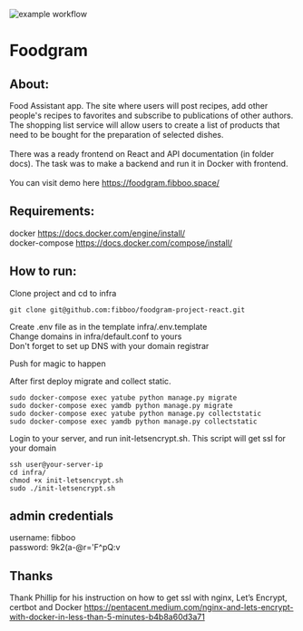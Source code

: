 ![example workflow](https://github.com/fibboo/foodgram-project-react/actions/workflows/workflow.yaml/badge.svg)

# Foodgram
## About:
Food Assistant app. The site where users will post recipes, add
other people's recipes to favorites and subscribe to publications of other authors. The shopping list service will allow
users to create a list of products that need to be bought for the preparation of selected dishes.
<br><br>
There was a ready frontend on React and API documentation (in folder docs). The task was to make a backend and run it in Docker with frontend.
<br><br>
You can visit demo here https://foodgram.fibboo.space/ <br>

## Requirements:
docker https://docs.docker.com/engine/install/ <br>
docker-compose https://docs.docker.com/compose/install/

## How to run:

Clone project and cd to infra
```
git clone git@github.com:fibboo/foodgram-project-react.git
```
Create .env file as in the template infra/.env.template <br>
Change domains in infra/default.conf to yours <br>
Don't forget to set up DNS with your domain registrar<br>

Push for magic to happen

After first deploy migrate and collect static.
```
sudo docker-compose exec yatube python manage.py migrate
sudo docker-compose exec yamdb python manage.py migrate
sudo docker-compose exec yatube python manage.py collectstatic
sudo docker-compose exec yamdb python manage.py collectstatic
```

Login to your server, and run init-letsencrypt.sh. This script will get ssl for your domain
```
ssh user@your-server-ip
cd infra/
chmod +x init-letsencrypt.sh
sudo ./init-letsencrypt.sh
```
## admin credentials
username: fibboo<br>
password: 9k2(a-@r='F^pQ:v

## Thanks
Thank Phillip for his instruction on how to get ssl with nginx, Let’s Encrypt, certbot and Docker https://pentacent.medium.com/nginx-and-lets-encrypt-with-docker-in-less-than-5-minutes-b4b8a60d3a71 <br>
